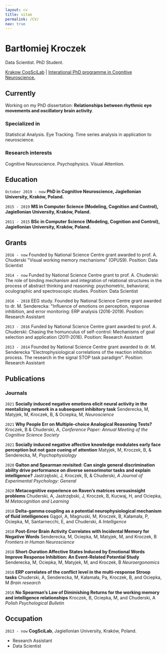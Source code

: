 ```yaml
---
layout: cv
title: vitae
permalink: /CV/
nav: true
---
```


# Bartłomiej Kroczek

Data Scientist. PhD Student. 

<div id="webaddress">
<a href="https://cogscigroup.kognitywistyka.uj.edu.pl/">Krakow CogSciLab</a>
| <a href="http://2019.cognes.psychologia.uj.edu.pl/">Interational PhD programme in Cognitive Neuroscience.</a>
</div>


## Currently

Working on my PhD dissertation: **Relationships between rhythmic eye movements and oscillatory brain activity**.

### Specialized in

Statistical Analysis. Eye Tracking. Time series analysis in application to neuroscience. 


### Research interests

Cognitive Neuroscience. Psychophysics. Visual Attention. 


## Education

`October 2019 - now`
__PhD in Cognitive Neuroscience, Jagiellonian University, Kraków, Poland.__

`2015 - 2019`
__MS in Computer Science (Modeling, Cognition and Control), Jagiellonian University, Kraków, Poland.__

`2011 - 2015`
__BSc in Computer Science (Modeling, Cognition and Control), Jagiellonian University, Kraków, Poland.__



## Grants

`2016 - now`
Founded by National Science Centre grant awarded to prof. A. Chuderski "Visual working memory mechanisms" (OPUS9). Position: Data Scientist

`2014 - now`
Funded by National Science Centre grant to prof. A. Chuderski: The role of binding mechanism and integration of relational structures in the process of abstract thinking and reasoning: psychometric, behavioral, oculographic and spectroscopic studies. Position: Data Scientist

`2016 - 2018`
EEG study. Founded by National Science Centre grant awarded to dr. M. Senderecka: "Influence of emotions on perception, response inhibition, and error monitoring: ERP analysis (2016-2019). Position: Research Assistant

`2013 - 2016`
Funded by National Science Centre grant awarded to prof. A. Chuderski: Chasing the homunculus of self-control: Mechanisms of goal selection and application (2011-2016). Position: Research Assistant

`2013 - 2014`
Founded by National Science Centre grant awarded to dr. M. Senderecka "Electrophysiological correlations of the reaction inhibition process. The research in the signal STOP task paradigm". Position: Research Assistant


## Publications

### Journals

`2021`
**Socially induced negative emotions elicit neural activity in the mentalizing network in a subsequent inhibitory task**
Senderecka, M, Matyjek, M, Kroczek, B, & Ociepka, M, *Neuroscience* 

`2021`
**Why People Err on Multiple-choice Analogical Reasoning Tests?**
Kroczek, B & Chuderski, A, *Conference Paper: Annual Meeting of the Cognitive Science Society* 

`2021`
**Socially induced negative affective knowledge modulates early face perception but not gaze cueing of attention**
Matyjek, M, Kroczek, B, & Senderecka, M, *Psychophysiology* 

`2020`
**Galton and Spearman revisited: Can single general discrimination ability drive performance on diverse sensorimotor tasks and explain intelligence?**
Jastrzębski, J, Kroczek, B, & Chuderski, *A Journal of Experimental Psychology: General*

`2020`
**Metacognitive experience on Raven’s matrices versusinsight problems** Chuderski, A, Jastrzębski, J, Kroczek, B, Kucwaj, H, and Ociepka, M *Metacognition and Learning*  

`2018`
**Delta-gamma coupling as a potential neurophysiological mechanism of fluid intelligences** Gągol, A, Magnuski, M, Kroczek, B, Kałamała, P, Ociepka, M, Santarnecchi, E, and Chuderski, A *Intelligence*  

`2018`
**Post-Error Brain Activity Correlates with Incidental Memory for Negative Words**  Senderecka, M, Ociepka, M, Matyjek, M, and Kroczek, B *Frontiers in Human Neuroscience*  

`2018`
**Short-Duration Affective States Induced by Emotional Words Improve Response Inhibition: An Event-Related Potential Study**  Senderecka, M, Ociepka, M, Matyjek, M, and Kroczek, B  *Neuroergonomics*  

`2016`
**ERP correlates of the conflict level in the multi-response Stroop tasks**  Chuderski, A, Senderecka, M, Kałamała, Pa, Kroczek, B, and Ociepka, M  *Brain research*  

`2016`
**No Spearman’s Law of Diminishing Returns for the working memory and intelligence relationships**  Kroczek, B, Ociepka, M, and Chuderski, A  *Polish Psychological Bulletin*  

## Occupation

`2013 - now`
__CogSciLab__, Jagiellonian University, Kraków, Poland.
- Research Assistant
- Data Scientist
